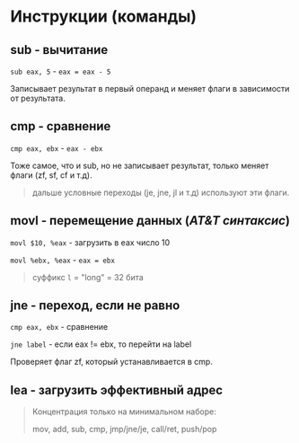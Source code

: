 # Инструкции (команды)

## sub - вычитание
`sub eax, 5` - `eax = eax - 5`

Записывает результат в первый операнд и меняет флаги в зависимости от результата.

## cmp - сравнение
`cmp eax, ebx` - `eax - ebx`

Тоже самое, что и sub, но не записывает результат, только меняет флаги (zf, sf, cf и т.д).

> дальше условные переходы (je, jne, jl и т.д) используют эти флаги.

## movl - перемещение данных (*AT&T синтаксис*)
`movl $10, %eax` - загрузить в eax число 10

`movl %ebx, %eax` - `eax = ebx`

> суффикс `l` = "long" = 32 бита

## jne - переход, если не равно
`cmp eax, ebx` - сравнение

`jne label` - если eax != ebx, то перейти на label

Проверяет флаг zf, который устанавливается в cmp.

## lea - загрузить эффективный адрес

> Концентрация только на минимальном наборе:
> 
> mov, add, sub, cmp, jmp/jne/je, call/ret, push/pop

